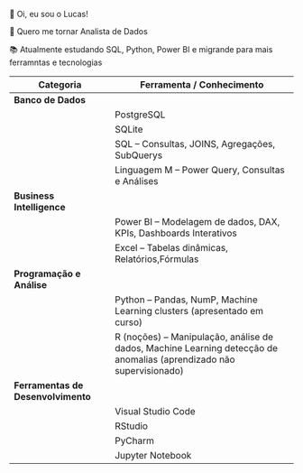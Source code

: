 👋 Oi, eu sou o Lucas!

🎯 Quero me tornar Analista de Dados

📚 Atualmente estudando SQL, Python, Power BI e migrande para mais ferramntas e tecnologias

| Categoria                   | Ferramenta / Conhecimento                              |
| --------------------------- | ------------------------------------------------------ |
| **Banco de Dados**           |                                                        |
|                             | PostgreSQL                                             |
|                             | SQLite                                                 |
|                             | SQL – Consultas, JOINS, Agregações, SubQuerys        |
|                             | Linguagem M – Power Query, Consultas e Análises         |
| **Business Intelligence**    |                                                        |
|                             | Power BI – Modelagem de dados, DAX, KPIs, Dashboards Interativos |
|                             | Excel – Tabelas dinâmicas, Relatórios,Fórmulas                |
| **Programação e Análise**    |                                                        |
|                             | Python – Pandas, NumP, Machine Learning clusters (apresentado em curso)                    |
|                             | R (noções) – Manipulação, análise de dados, Machine Learning detecção de anomalias (aprendizado não supervisionado)          |
| **Ferramentas de Desenvolvimento** |                                                  |
|                             | Visual Studio Code                                     |
|                             | RStudio                                               |
|                             | PyCharm                                               |
|                             | Jupyter Notebook                                      |
